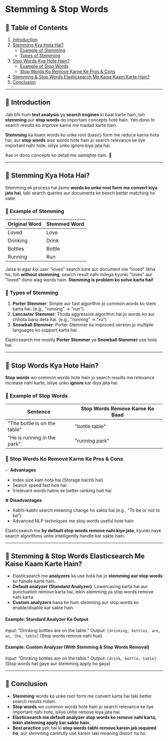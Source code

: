 # **Stemming & Stop Words**

## **📌 Table of Contents**
1. [Introduction](#introduction)
2. [Stemming Kya Hota Hai?](#stemming-kya-hota-hai)
   - [Example of Stemming](#example-of-stemming)
   - [Types of Stemming](#types-of-stemming)
3. [Stop Words Kya Hote Hain?](#stop-words-kya-hote-hain)
   - [Example of Stop Words](#example-of-stop-words)
   - [Stop Words Ko Remove Karne Ke Pros & Cons](#stop-words-ko-remove-karne-ke-pros--cons)
4. [Stemming & Stop Words Elasticsearch Me Kaise Kaam Karte Hain?](#stemming--stop-words-elasticsearch-me-kaise-kaam-karte-hain)
5. [Conclusion](#conclusion)

---

## **🔹 Introduction**
Jab bhi hum **text analysis** ya **search engines** ki baat karte hain, toh **stemming** aur **stop words** do important concepts hote hain. Yeh dono hi search results ko improve karne me madad karte hain.

**Stemming** ka kaam words ko unke root (basic) form me reduce karna hota hai, aur **stop words** aise words hote hain jo search relevance ke liye important nahi hote, isliye unko ignore kiya jata hai.

Aao in dono concepts ko detail me samajhte hain. 🚀

---

## **🔹 Stemming Kya Hota Hai?**
Stemming ek process hai jisme **words ko unke root form me convert kiya jata hai**, taki search queries aur documents ke beech better matching ho sake.

### **🔸 Example of Stemming**
| Original Word  | Stemmed Word |
|---------------|-------------|
| Loved        | Love        |
| Drinking     | Drink       |
| Bottles      | Bottle      |
| Running      | Run         |

Jaise ki agar koi user "loves" search kare aur document me "loved" likha ho, toh **without stemming**, search result nahi milega kyunki "loves" aur "loved" dono alag words hain. **Stemming is problem ko solve karta hai!**

### **🔸 Types of Stemming**
1. **Porter Stemmer**: Simple aur fast algorithm jo common words ko stem karta hai. (e.g., "running" → "run")
2. **Lancaster Stemmer**: Thoda aggressive algorithm hai jo words ko aur chhota bana deta hai. (e.g., "running" → "ru")
3. **Snowball Stemmer**: Porter Stemmer ka improved version jo multiple languages ko support karta hai.

Elasticsearch me mostly **Porter Stemmer** ya **Snowball Stemmer** use hota hai.

---

## **🔹 Stop Words Kya Hote Hain?**
**Stop words** wo common words hote hain jo search results me relevance increase nahi karte, isliye unko **ignore** kar diya jata hai.

### **🔸 Example of Stop Words**
| Sentence | Stop Words Remove Karne Ke Baad |
|----------|--------------------------------|
| "The bottle is on the table" | "bottle table" |
| "He is running in the park"  | "running park" |

### **🔸 Stop Words Ko Remove Karne Ke Pros & Cons**
✅ **Advantages**
- Index size kam hota hai (Storage bachti hai)
- Search speed fast hoti hai
- Irrelevant words hatne se better ranking hoti hai

❌ **Disadvantages**
- Kabhi-kabhi search meaning change ho sakta hai (e.g., "To be or not to be")
- Advanced NLP techniques me stop words useful hote hain

Elasticsearch me **by default stop words remove nahi kiye jate**, kyunki naye search algorithms unhe intelligently handle kar sakte hain.

---

## **🔹 Stemming & Stop Words Elasticsearch Me Kaise Kaam Karte Hain?**
- Elasticsearch me **analyzers** ka use hota hai jo **stemming aur stop words** ko handle karte hain.
- **Default analyzer (Standard Analyzer)**: Lowercasing karta hai aur punctuation remove karta hai, lekin stemming ya stop words remove nahi karta.
- **Custom analyzers** bana ke hum stemming aur stop words ko enable/disable kar sakte hain.

#### **Example: Standard Analyzer Ka Output**
_Input:_ "Drinking bottles are on the table."
_Output:_ `[drinking, bottles, are, on, the, table]` (Stop words remove nahi hue)

#### **Example: Custom Analyzer (With Stemming & Stop Words Removal)**
_Input:_ "Drinking bottles are on the table."
_Output:_ `[drink, bottle, table]` (Stop words hat gaye aur stemming apply ho gaya)

---

## **🔹 Conclusion**
- **Stemming** words ko unke root form me convert karta hai taki better search results milein.
- **Stop words** wo common words hote hain jo search relevance ke liye important nahi hote, isliye unhe remove kiya jata hai.
- **Elasticsearch me default analyzer stop words ko remove nahi karta, lekin stemming apply kar sakte hain.**
- **Best practice** yeh hai ki **stop words tabhi remove karein jab required ho**, aur stemming carefully use karein taki meaning distort na ho.

